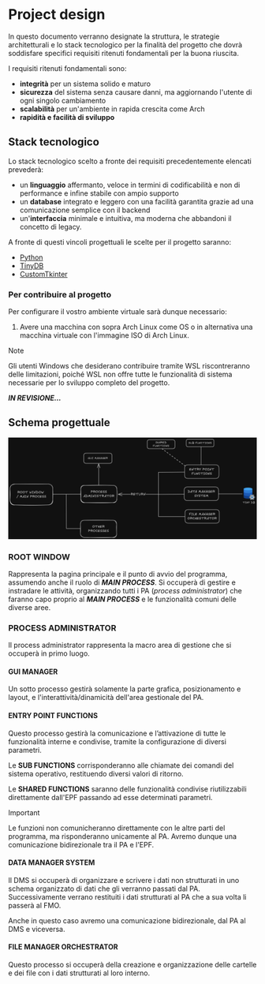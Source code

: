 # Project design

In questo documento verranno designate la struttura, le strategie architetturali e lo stack tecnologico per la finalità del progetto che dovrà soddisfare specifici requisiti ritenuti fondamentali per la buona riuscita.

I requisiti ritenuti fondamentali sono:

- **integrità** per un sistema solido e maturo
- **sicurezza** del sistema senza causare danni, ma aggiornando l'utente di ogni singolo cambiamento
- **scalabilità** per un'ambiente in rapida crescita come Arch
- **rapidità e facilità di sviluppo**

## Stack tecnologico

Lo stack tecnologico scelto a fronte dei requisiti precedentemente elencati prevederà:

- un **linguaggio** affermanto, veloce in termini di codificabilità e non di performance e infine stabile con ampio supporto
- un **database** integrato e leggero con una facilità garantita grazie ad una comunicazione semplice con il backend
- un'**interfaccia** minimale e intuitiva, ma moderna che abbandoni il concetto di legacy.

A fronte di questi vincoli progettuali le scelte per il progetto saranno: 
- [Python](https://docs.python.org/3/)
- [TinyDB](https://tinydb.readthedocs.io/en/latest/)
- [CustomTkinter](https://customtkinter.tomschimansky.com/documentation/)

### Per contribuire al progetto

Per configurare il vostro ambiente virtuale sarà dunque necessario:

1. Avere una macchina con sopra Arch Linux come OS o in alternativa una macchina virtuale con l'immagine ISO di Arch Linux.

>[!NOTE]
>
> Gli utenti Windows che desiderano contribuire tramite WSL riscontreranno delle limitazioni, poiché WSL non offre tutte le funzionalità di sistema necessarie per lo sviluppo completo del progetto.

***IN REVISIONE...***

## Schema progettuale

![schema](/Structure-Schema.png)

### ROOT WINDOW
Rappresenta la pagina principale e il punto di avvio del programma, assumendo anche il ruolo di ***MAIN PROCESS***. Si occuperà di gestire e instradare le attività, organizzando tutti i PA (*process administrator*) che faranno capo proprio al ***MAIN PROCESS*** e le funzionalità comuni delle diverse aree.

### PROCESS ADMINISTRATOR 
Il process administrator rappresenta la macro area di gestione che si occuperà in primo luogo.

#### GUI MANAGER
Un sotto processo gestirà solamente la parte grafica, posizionamento e layout, e l'interattività/dinamicità dell'area gestionale del PA.

#### ENTRY POINT FUNCTIONS
Questo processo gestirà la comunicazione e l’attivazione di tutte le funzionalità interne e condivise, tramite la configurazione di diversi parametri.

Le **SUB FUNCTIONS** corrisponderanno alle chiamate dei comandi del sistema operativo, restituendo diversi valori di ritorno.

Le **SHARED FUNCTIONS** saranno delle funzionalità condivise riutilizzabili direttamente dall'EPF passando ad esse determinati parametri.

>[!IMPORTANT]
> 
> Le funzioni non comunicheranno direttamente con le altre parti del programma, ma risponderanno unicamente al PA.
> Avremo dunque una comunicazione bidirezionale tra il PA e l'EPF.

#### DATA MANAGER SYSTEM

Il DMS si occuperà di organizzare e scrivere i dati non strutturati in uno schema organizzato di dati che gli verranno passati dal PA. Successivamente verrano restituiti i dati strutturati al PA che a sua volta li passerà al FMO. 

Anche in questo caso avremo una comunicazione bidirezionale, dal PA al DMS e viceversa.

#### FILE MANAGER ORCHESTRATOR

Questo processo si occuperà della creazione e organizzazione delle cartelle e dei file con i dati strutturati al loro interno.
